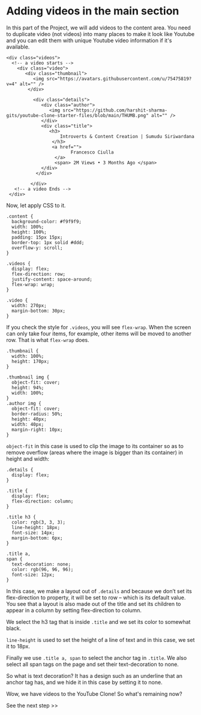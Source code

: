 # Adding videos in the main section

In this part of the Project, we will add videos to the content area. You need to duplicate video (not videos) into many places to make it look like Youtube and you can edit them with unique Youtube video information if it's available.

```
<div class="videos">
  <!-- a video starts -->
    <div class="video">
       <div class="thumbnail">
          <img src="https://avatars.githubusercontent.com/u/75475819?v=4" alt="" />
        </div>

          <div class="details">
             <div class="author">
                <img src="https://github.com/harshit-sharma-gits/youtube-clone-starter-files/blob/main/THUMB.png" alt="" />
             </div>
             <div class="title">
                <h3>
                    Introverts & Content Creation | Sumudu Siriwardana
                 </h3>
                 <a href="">
                        Francesco Ciulla
                  </a>
                  <span> 2M Views • 3 Months Ago </span>
             </div>
           </div>

         </div>
   <!-- a video Ends -->
 </div>
```

Now, let apply CSS to it.

```
.content {
  background-color: #f9f9f9;
  width: 100%;
  height: 100%;
  padding: 15px 15px;
  border-top: 1px solid #ddd;
  overflow-y: scroll;
}

.videos {
  display: flex;
  flex-direction: row;
  justify-content: space-around;
  flex-wrap: wrap;
}

.video {
  width: 270px;
  margin-bottom: 30px;
}
```

If you check the style for `.videos`, you will see `flex-wrap`. When the screen can only take four items, for example, other items will be moved to another row. That is what `flex-wrap` does.

```
.thumbnail {
  width: 100%;
  height: 170px;
}

.thumbnail img {
  object-fit: cover;
  height: 94%;
  width: 100%;
}
.author img {
  object-fit: cover;
  border-radius: 50%;
  height: 40px;
  width: 40px;
  margin-right: 10px;
}
```

`object-fit` in this case is used to clip the image to its container so as to remove overflow (areas where the image is bigger than its container) in height and width:

```
.details {
  display: flex;
}
 
.title {
  display: flex;
  flex-direction: column;
}
 
.title h3 {
  color: rgb(3, 3, 3);
  line-height: 18px;
  font-size: 14px;
  margin-bottom: 6px;
}
 
.title a,
span {
  text-decoration: none;
  color: rgb(96, 96, 96);
  font-size: 12px;
}
```

In this case, we make a layout out of `.details` and because we don’t set its flex-direction to property, it will be set to row – which is its default value. You see that a layout is also made out of the title and set its children to appear in a column by setting flex-direction to column.

We select the h3 tag that is inside `.title` and we set its color to somewhat black.

`line-height` is used to set the height of a line of text and in this case, we set it to 18px.

Finally we use `.title a, span` to select the anchor tag in `.title`. We also select all span tags on the page and set their text-decoration to none.

So what is text decoration? It has a design such as an underline that an anchor tag has, and we hide it in this case by setting it to none.

Wow, we have videos to the YouTube Clone! So what's remaining now?

See the next step >>